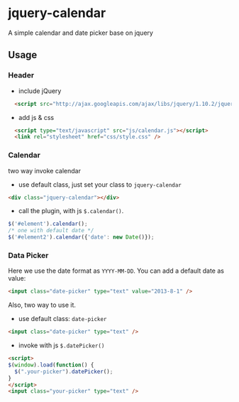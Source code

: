 jquery-calendar
===============

A simple calendar and date picker base on jquery

## Usage

### Header
+ include jQuery
```html
  <script src="http://ajax.googleapis.com/ajax/libs/jquery/1.10.2/jquery.min.js"></script>
```

+ add js & css
```html
  <script type="text/javascript" src="js/calendar.js"></script>
  <link rel="stylesheet" href="css/style.css" />
```

### Calendar
two way invoke calendar

+ use default class, just set your class to `jquery-calendar`
```html
<div class="jquery-calendar"></div>
```

+ call the plugin, with js `$.calendar()`.
```js
$('#element').calendar();
/* one with default date */
$('#element2').calendar({'date': new Date()});
```

### Data Picker

Here we use the date format as `YYYY-MM-DD`. You can add a default date as value:
```html
<input class="date-picker" type="text" value="2013-8-1" />
```

Also, two way to use it.

+ use default class: `date-picker`
```html
<input class="date-picker" type="text" />
```

+ invoke with js `$.datePicker()`
```html
<script>
$(window).load(function() {
  $(".your-picker").datePicker();
}
</script>
<input class="your-picker" type="text" />
```
